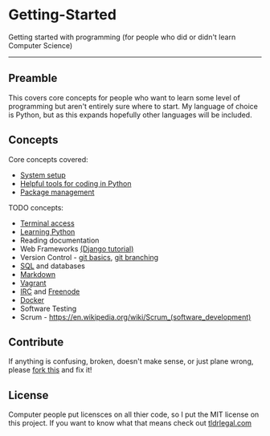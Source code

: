Getting-Started
===============
Getting started with programming (for people who did or didn't learn Computer Science)

--------------------------------------------------------------------------------

Preamble
--------

This covers core concepts for people who want to learn some level of programming
but aren't entirely sure where to start. My language of choice is Python, but as
this expands hopefully other languages will be included.

Concepts
--------

Core concepts covered:
* [System setup](setup.md)
* [Helpful tools for coding in Python](python/tools.md)
* [Package management](package_management.md)

TODO concepts:
* [Terminal access](https://www.google.com/search?q=learn+mac+terminal&oq=learn+mac+terminal)
* [Learning Python](http://www.codecademy.com/tracks/python)
* Reading documentation
* Web Frameworks
    [(Django tutorial)](https://docs.djangoproject.com/en/1.6/intro/tutorial01/)
* Version Control - [git basics](https://try.github.io/levels/1/challenges/1),
[git branching](http://pcottle.github.io/learnGitBranching/)
* [SQL](http://www.w3schools.com/sql/default.asp) and databases
* [Markdown](http://daringfireball.net/projects/markdown/syntax)
* [Vagrant](http://www.vagrantup.com/)
* [IRC](https://en.wikipedia.org/wiki/Internet_Relay_Chat) and
    [Freenode](http://webchat.freenode.net/)
* [Docker](https://www.docker.io/)
* Software Testing
* Scrum - https://en.wikipedia.org/wiki/Scrum_(software_development)

Contribute
----------
If anything is confusing, broken, doesn't make sense, or just plane wrong,
please [fork this](https://github.com/micahhausler/getting-started/fork) and fix it!
<!---(spelling error intentional, please fork and fix :) -->

License
-------
Computer people put licensces on all thier code, so I put the MIT license on
this project. If you want to know what that means check out
[tldrlegal.com](https://tldrlegal.com/license/mit-license)
